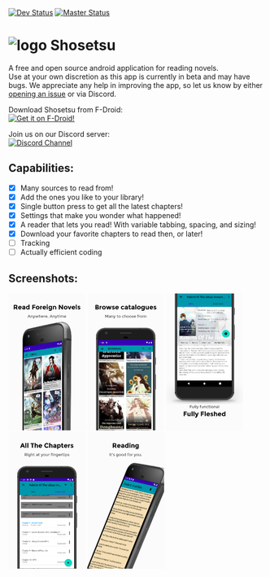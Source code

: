[![Dev Status](https://travis-ci.com/Doomsdayrs/shosetsu.svg?branch=development)](https://travis-ci.com/Doomsdayrs/shosetsu)
[![Master Status](https://travis-ci.com/Doomsdayrs/shosetsu.svg?branch=master)](https://travis-ci.com/Doomsdayrs/shosetsu)

# ![logo](https://github.com/Doomsdayrs/shosetsu/raw/master/app/src/main/res/mipmap-hdpi/ic_launcher.png) Shosetsu

A free and open source android application for reading novels.  
Use at your own discretion as this app is currently in beta and may have bugs. 
We appreciate any help in improving the app, so let us know by either [opening an issue](../../issues/new) or via Discord.

Download Shosetsu from F-Droid:  
<a href="https://f-droid.org/packages/com.github.doomsdayrs.apps.shosetsu/">
    <img src="https://fdroid.gitlab.io/artwork/badge/get-it-on.png"
    alt="Get it on F-Droid!"
    height="80">
</a>

Join us on our Discord server:  
<a href="https://discord.gg/ttSX7gB">
    <img src="https://discordapp.com/assets/e4923594e694a21542a489471ecffa50.svg"
    alt="Discord Channel"
    width=240px>
</a>

## Capabilities:
- [x] Many sources to read from!
- [x] Add the ones you like to your library!
- [x] Single button press to get all the latest chapters!
- [x] Settings that make you wonder what happened!
- [x] A reader that lets you read! With variable tabbing, spacing, and sizing!
- [x] Download your favorite chapters to read then, or later!
- [ ] Tracking
- [ ] Actually efficient coding

## Screenshots:
<img src="./screenshots/0.jpg" width="30%"></img>
<img src="./screenshots/1.jpg" width="30%"></img>
<img src="./screenshots/2.jpg" width="30%"></img>
<img src="./screenshots/3.jpg" width="30%"></img>
<img src="./screenshots/4.jpg" width="30%"></img>
